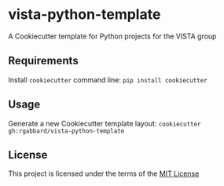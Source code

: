 vista-python-template
=====================

A Cookiecutter template for Python projects for the VISTA group

Requirements
------------
Install `cookiecutter` command line: `pip install cookiecutter`    

Usage
-----
Generate a new Cookiecutter template layout: `cookiecutter gh:rgabbard/vista-python-template`    

License
-------
This project is licensed under the terms of the [MIT License](/LICENSE)
